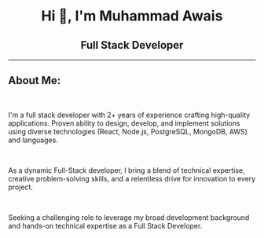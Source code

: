<h1 align="center">Hi 👋, I'm Muhammad Awais</h1>

<div align="center">

## Full Stack Developer

</div>

---

## About Me:

<br/>

<p>
   I'm a full stack developer with 2+ years of experience crafting high-quality applications. Proven ability to design, develop, and implement solutions using diverse technologies (React, Node.js, PostgreSQL, MongoDB, AWS) and languages.
</p>

<br/>

<p>
   As a dynamic Full-Stack developer, I bring a blend of technical expertise, creative problem-solving skills, and a relentless drive for innovation to every project.
</p>

<br/>

<p>
   Seeking a challenging role to leverage my broad development background and hands-on technical expertise as a Full Stack Developer.
</p>

<br/>
